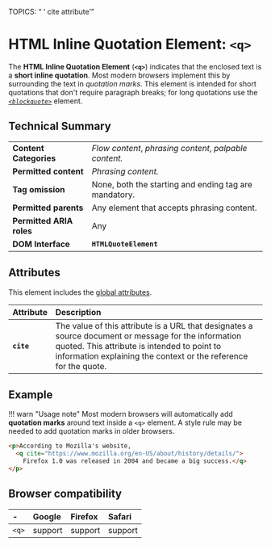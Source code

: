 TOPICS: <q>
        <q> cite attribute

# HTML Inline Quotation Element: `<q>`

The **HTML Inline Quotation Element** (**`<q>`**) indicates that the enclosed text is
a **short inline quotation**. Most modern
browsers implement this by surrounding the text in *quotation marks*. This element is intended for
short quotations that don't require paragraph breaks; for long quotations use
the *[`<blockquote>`](/en/webfrontend/<blockquote>)* element.

## Technical Summary

|  |  |
| :-- | :-- |
| **Content Categories** | *Flow content*, *phrasing content*, *palpable content.*|
| **Permitted content** | *Phrasing content.*|
| **Tag omission** | None, both the starting and ending tag are mandatory.|
| **Permitted parents** | Any element that accepts phrasing content.|
| **Permitted ARIA roles** | Any |
| **DOM Interface** | **`HTMLQuoteElement`** |

## Attributes

This element includes the [global attributes](/en/webfrontend/HTML_Global_Attributes).

| Attribute | Description |
| :-- | :-- |
| **`cite`** | The value of this attribute is a URL that designates a source document or message for the information quoted. This attribute is intended to point to information explaining the context or the reference for the quote.

## Example

!!! warn "Usage note"
    Most modern browsers will automatically add **quotation marks** around text inside a `<q>`
    element. A style rule may be needed to add quotation marks in older browsers.

```html
<p>According to Mozilla's website,
  <q cite="https://www.mozilla.org/en-US/about/history/details/">
    Firefox 1.0 was released in 2004 and became a big success.</q>
</p>
```

## Browser compatibility

| - | Google | Firefox | Safari |
| :--- | :--- | :--- | :--- |
| `<q>`| support | support | support |
